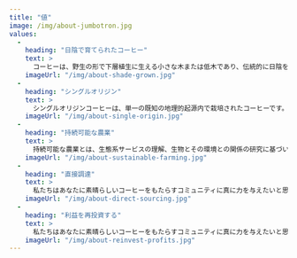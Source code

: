```yaml
---
title: "値"
image: /img/about-jumbotron.jpg
values:
  - 
    heading: "日陰で育てられたコーヒー"
    text: >
      コーヒーは、野生の形で下層植生に生える小さな木または低木であり、伝統的に日陰を提供する他の木の下で商業的に栽培されていました。 日陰のコーヒー農園の森のような構造は、多数の移動性および居住性の種の生息地を提供します。
    imageUrl: "/img/about-shade-grown.jpg"
  - 
    heading: "シングルオリジン"
    text: >
      シングルオリジンコーヒーは、単一の既知の地理的起源内で栽培されたコーヒーです。 場合によっては、これは単一の農場または単一の国からの豆の特定のコレクションです。 その場合、コーヒーの名前は通常、利用可能な程度にまで栽培された場所です。
    imageUrl: "/img/about-single-origin.jpg"
  - 
    heading: "持続可能な農業"
    text: >
      持続可能な農業とは、生態系サービスの理解、生物とその環境との関係の研究に基づいた持続可能な方法での農業です。 何がどこでどのように成長するかは、選択の問題であり、自然とコミュニティを慎重に検討する必要があります。
    imageUrl: "/img/about-sustainable-farming.jpg"
  - 
    heading: "直接調達"
    text: >
      私たちはあなたに素晴らしいコーヒーをもたらすコミュニティに真に力を与えたいと思っています。 そのため、私たちは利益の20％を、コーヒーが栽培されているすべての場所の農場、地元の企業、学校に再投資しています。 あなたは私たちのブログでコミュニティが成長し、コーヒー生産についてもっと学ぶのを見ることができます。
    imageUrl: "/img/about-direct-sourcing.jpg"
  - 
    heading: "利益を再投資する"
    text: >
      私たちはあなたに素晴らしいコーヒーをもたらすコミュニティに真に力を与えたいと思っています。 そのため、私たちは利益の20％を、コーヒーが栽培されているすべての場所の農場、地元の企業、学校に再投資しています。 あなたは私たちのブログでコミュニティが成長し、コーヒー生産についてもっと学ぶのを見ることができます。
    imageUrl: "/img/about-reinvest-profits.jpg"
---
```


